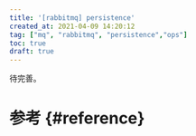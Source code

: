 ```yaml
---
title: '[rabbitmq] persistence'
created_at: 2021-04-09 14:20:12
tag: ["mq", "rabbitmq", "persistence","ops"]
toc: true
draft: true
---
```


待完善。

# 参考 {#reference}